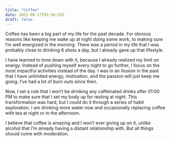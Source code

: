 ```yaml
---
title: "Coffee"
date: 2021-08-17T03:56:25Z
draft: false
---
```


Coffee has been a big part of my life for the past decade. For obvious reasons like keeping me wake up at night doing some work, to making sure I’m well energized in the morning. There was a period in my life that I was probably close to drinking 6 shots a day, but I already gave up that lifestyle.

I have learned to tone down with it, because I already realized my limit on energy. Instead of pushing myself every night to go further, I focus on the most impactful activities instead of the day. I was in an illusion in the past that I have unlimited energy, motivation, and the passion will just keep me going. I’ve had a lot of burn outs since then. 

Now, I set a rule that I won’t be drinking any caffeinated drinks after 01:00 PM to make sure that I set my body up for resting at night. This transformation was hard, but I could do it through a series of habit exploration. I am drinking more water now and occasionally replacing coffee with tea at night or in the afternoon. 

I believe that coffee is amazing and I won’t ever giving up on it, unlike alcohol that I’m already having a distant relationship with. But all things should come with moderation.